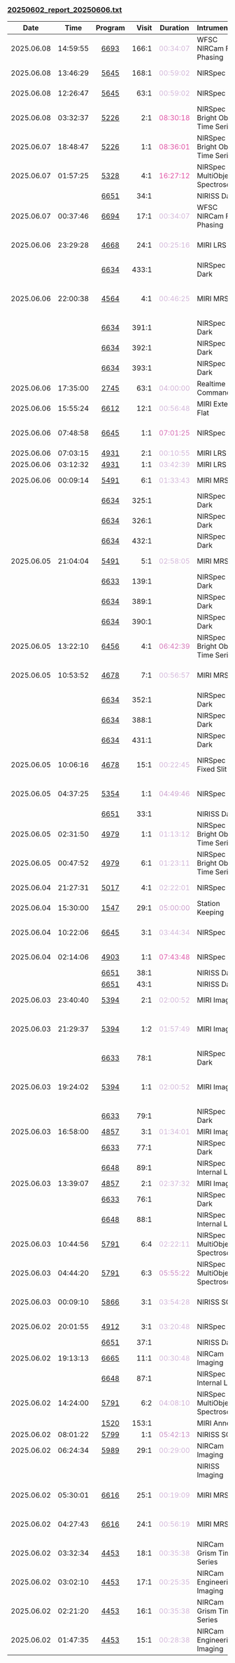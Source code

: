 

### <a href="https://www.stsci.edu/files/live/sites/www/files/home/jwst/science-execution/observing-schedules/_documents/20250602_report_20250606.txt" > 20250602_report_20250606.txt </a>

|  Date  |  Time   | Program | Visit | Duration | Intrument | Target | Keywords | 
| :----: | :-----: | :-----: | ----: | :------: | :-------- | :----- | :------- |
| 2025.06.08 | 14:59:55  | <a href="https://www.stsci.edu/jwst-program-info/program/?program=6693"> 6693 </a> | 166:1  |  <span style="color:#d4b9da;"> 00:34:07 </span>  | WFSC NIRCam Fine Phasing              | 2MASS-11393820-1806190                       |  Focus test                                       |
| 2025.06.08 | 13:46:29  | <a href="https://www.stsci.edu/jwst-program-info/program/?program=5645"> 5645 </a> | 168:1  |  <span style="color:#d4b9da;"> 00:59:02 </span>  | NIRSpec IFU              | P174-12                                      |  High-redshift galaxies,  Quasars                 |
| 2025.06.08 | 12:26:47  | <a href="https://www.stsci.edu/jwst-program-info/program/?program=5645"> 5645 </a> |  63:1  |  <span style="color:#d4b9da;"> 00:59:02 </span>  | NIRSpec IFU              | J1215-0148                                   |  High-redshift galaxies,  Quasars                 |
| 2025.06.08 | 03:32:37  | <a href="https://www.stsci.edu/jwst-program-info/program/?program=5226"> 5226 </a> |   2:1  |  <span style="color:#e155a6;"> 08:30:18 </span>  | NIRSpec Bright Object Time Series     | ROSS458C                                     |  Exoplanets,  T dwarfs                            |
| 2025.06.07 | 18:48:47  | <a href="https://www.stsci.edu/jwst-program-info/program/?program=5226"> 5226 </a> |   1:1  |  <span style="color:#e155a6;"> 08:36:01 </span>  | NIRSpec Bright Object Time Series     | ROSS458C                                     |  Exoplanets,  T dwarfs                            |
| 2025.06.07 | 01:57:25  | <a href="https://www.stsci.edu/jwst-program-info/program/?program=5328"> 5328 </a> |   4:1  |  <span style="color:#e155a6;"> 16:27:12 </span>  | NIRSpec MultiObject Spectroscopy      | science+ref-full-unique-05mar25              |                                                   |
|  |  | <a href="https://www.stsci.edu/jwst-program-info/program/?program=6651"> 6651 </a> |  34:1  |  |  NIRISS Dark                           | Internal Calibration  |   |
| 2025.06.07 | 00:37:46  | <a href="https://www.stsci.edu/jwst-program-info/program/?program=6694"> 6694 </a> |  17:1  |  <span style="color:#d4b9da;"> 00:34:07 </span>  | WFSC NIRCam Fine Phasing              | 2MASS-12155447-7736333                       |  Focus test                                       |
| 2025.06.06 | 23:29:28  | <a href="https://www.stsci.edu/jwst-program-info/program/?program=4668"> 4668 </a> |  24:1  |  <span style="color:#d4b9da;"> 00:25:16 </span>  | MIRI LRS slit      | J1256-0224                                   |  Brown dwarfs,  L subdwarfs,  Population II stars |
|  |  | <a href="https://www.stsci.edu/jwst-program-info/program/?program=6634"> 6634 </a> | 433:1  |  |  NIRSpec Dark                          | Internal Calibration  |   |
| 2025.06.06 | 22:00:38  | <a href="https://www.stsci.edu/jwst-program-info/program/?program=4564"> 4564 </a> |   4:1  |  <span style="color:#d4b9da;"> 00:46:25 </span>  | MIRI MRS IFU   | V-SZ-CHA                                     |  Pre-main sequence stars,  Protoplanetary disks,  T Tauri stars |
|  |  | <a href="https://www.stsci.edu/jwst-program-info/program/?program=6634"> 6634 </a> | 391:1  |  |  NIRSpec Dark                          | Internal Calibration  |   |
|  |  | <a href="https://www.stsci.edu/jwst-program-info/program/?program=6634"> 6634 </a> | 392:1  |  |  NIRSpec Dark                          | Internal Calibration  |   |
|  |  | <a href="https://www.stsci.edu/jwst-program-info/program/?program=6634"> 6634 </a> | 393:1  |  |  NIRSpec Dark                          | Internal Calibration  |   |
| 2025.06.06 | 17:35:00  | <a href="https://www.stsci.edu/jwst-program-info/program/?program=2745"> 2745 </a> |  63:1  |  <span style="color:#d3b4d7;"> 04:00:00 </span>  | Realtime Commanding                   |                                              |                                                   |
| 2025.06.06 | 15:55:24  | <a href="https://www.stsci.edu/jwst-program-info/program/?program=6612"> 6612 </a> |  12:1  |  <span style="color:#d4b9da;"> 00:56:48 </span>  | MIRI External Flat                    | NAME-LMC                                     |  External flat field                              |
| 2025.06.06 | 07:48:58  | <a href="https://www.stsci.edu/jwst-program-info/program/?program=6645"> 6645 </a> |   1:1  |  <span style="color:#d972b6;"> 07:01:25 </span>  | NIRSpec IFU              | P330-E                                       |  External flat field,  G stars,  Spectrophotometric |
| 2025.06.06 | 07:03:15  | <a href="https://www.stsci.edu/jwst-program-info/program/?program=4931"> 4931 </a> |   2:1  |  <span style="color:#d4b9da;"> 00:10:55 </span>  | MIRI LRS slit      | TOI-4481-BKG                                 |  Exoplanets                                       |
| 2025.06.06 | 03:12:32  | <a href="https://www.stsci.edu/jwst-program-info/program/?program=4931"> 4931 </a> |   1:1  |  <span style="color:#d4b9da;"> 03:42:39 </span>  | MIRI LRS slit      | TOI-4481                                     |  Exoplanets                                       |
| 2025.06.06 | 00:09:14  | <a href="https://www.stsci.edu/jwst-program-info/program/?program=5491"> 5491 </a> |   6:1  |  <span style="color:#d4b9da;"> 01:33:43 </span>  | MIRI MRS IFU   | BACKGROUND-PKS1413+135                       |  Telescope/sky background                         |
|  |  | <a href="https://www.stsci.edu/jwst-program-info/program/?program=6634"> 6634 </a> | 325:1  |  |  NIRSpec Dark                          | Internal Calibration  |   |
|  |  | <a href="https://www.stsci.edu/jwst-program-info/program/?program=6634"> 6634 </a> | 326:1  |  |  NIRSpec Dark                          | Internal Calibration  |   |
|  |  | <a href="https://www.stsci.edu/jwst-program-info/program/?program=6634"> 6634 </a> | 432:1  |  |  NIRSpec Dark                          | Internal Calibration  |   |
| 2025.06.05 | 21:04:04  | <a href="https://www.stsci.edu/jwst-program-info/program/?program=5491"> 5491 </a> |   5:1  |  <span style="color:#d4b9da;"> 02:58:05 </span>  | MIRI MRS IFU   | PKS1413+135                                  |  Active galactic nuclei,  Quasars                 |
|  |  | <a href="https://www.stsci.edu/jwst-program-info/program/?program=6633"> 6633 </a> | 139:1  |  |  NIRSpec Dark                          | Internal Calibration  |   |
|  |  | <a href="https://www.stsci.edu/jwst-program-info/program/?program=6634"> 6634 </a> | 389:1  |  |  NIRSpec Dark                          | Internal Calibration  |   |
|  |  | <a href="https://www.stsci.edu/jwst-program-info/program/?program=6634"> 6634 </a> | 390:1  |  |  NIRSpec Dark                          | Internal Calibration  |   |
| 2025.06.05 | 13:22:10  | <a href="https://www.stsci.edu/jwst-program-info/program/?program=6456"> 6456 </a> |   4:1  |  <span style="color:#d679ba;"> 06:42:39 </span>  | NIRSpec Bright Object Time Series     | TRAPPIST-1                                   |  Exoplanet Systems,  Exoplanets,  M stars         |
| 2025.06.05 | 10:53:52  | <a href="https://www.stsci.edu/jwst-program-info/program/?program=4678"> 4678 </a> |   7:1  |  <span style="color:#d4b9da;"> 00:56:57 </span>  | MIRI MRS IFU   | IRAS05360-7121                               |  Carbon stars,  Post-asymptotic giant branch      |
|  |  | <a href="https://www.stsci.edu/jwst-program-info/program/?program=6634"> 6634 </a> | 352:1  |  |  NIRSpec Dark                          | Internal Calibration  |   |
|  |  | <a href="https://www.stsci.edu/jwst-program-info/program/?program=6634"> 6634 </a> | 388:1  |  |  NIRSpec Dark                          | Internal Calibration  |   |
|  |  | <a href="https://www.stsci.edu/jwst-program-info/program/?program=6634"> 6634 </a> | 431:1  |  |  NIRSpec Dark                          | Internal Calibration  |   |
| 2025.06.05 | 10:06:16  | <a href="https://www.stsci.edu/jwst-program-info/program/?program=4678"> 4678 </a> |  15:1  |  <span style="color:#d4b9da;"> 00:22:45 </span>  | NIRSpec Fixed Slit       | 2MASSJ004441-7321                            |  Carbon stars,  Post-asymptotic giant branch      |
| 2025.06.05 | 04:37:25  | <a href="https://www.stsci.edu/jwst-program-info/program/?program=5354"> 5354 </a> |   1:1  |  <span style="color:#cea4cf;"> 04:49:46 </span>  | NIRSpec IFU              | NGC4696                                      |  Brightest cluster galaxies,  Intracluster medium |
|  |  | <a href="https://www.stsci.edu/jwst-program-info/program/?program=6651"> 6651 </a> |  33:1  |  |  NIRISS Dark                           | Internal Calibration  |   |
| 2025.06.05 | 02:31:50  | <a href="https://www.stsci.edu/jwst-program-info/program/?program=4979"> 4979 </a> |   1:1  |  <span style="color:#d4b9da;"> 01:13:12 </span>  | NIRSpec Bright Object Time Series     | Gaia14aae                                    |  Compact binary stars                             |
| 2025.06.05 | 00:47:52  | <a href="https://www.stsci.edu/jwst-program-info/program/?program=4979"> 4979 </a> |   6:1  |  <span style="color:#d4b9da;"> 01:23:11 </span>  | NIRSpec Bright Object Time Series     | ZTFJ1637+49                                  |  Compact binary stars                             |
| 2025.06.04 | 21:27:31  | <a href="https://www.stsci.edu/jwst-program-info/program/?program=5017"> 5017 </a> |   4:1  |  <span style="color:#d4b9da;"> 02:22:01 </span>  | NIRSpec IFU              | IC-5063                                      |  Active galactic nuclei                           |
| 2025.06.04 | 15:30:00  | <a href="https://www.stsci.edu/jwst-program-info/program/?program=1547"> 1547 </a> |  29:1  |  <span style="color:#cda0cd;"> 05:00:00 </span>  | Station Keeping                       |                                              |                                                   |
| 2025.06.04 | 10:22:06  | <a href="https://www.stsci.edu/jwst-program-info/program/?program=6645"> 6645 </a> |   3:1  |  <span style="color:#d4b9da;"> 03:44:34 </span>  | NIRSpec IFU              | P330-E                                       |  External flat field,  G stars,  Spectrophotometric |
| 2025.06.04 | 02:14:06  | <a href="https://www.stsci.edu/jwst-program-info/program/?program=4903"> 4903 </a> |   1:1  |  <span style="color:#e05eac;"> 07:43:48 </span>  | NIRSpec IFU              | MRGS1522, MRGS1522STAR                       |  High-redshift galaxies                           |
|  |  | <a href="https://www.stsci.edu/jwst-program-info/program/?program=6651"> 6651 </a> |  38:1  |  |  NIRISS Dark                           | Internal Calibration  |   |
|  |  | <a href="https://www.stsci.edu/jwst-program-info/program/?program=6651"> 6651 </a> |  43:1  |  |  NIRISS Dark                           | Internal Calibration  |   |
| 2025.06.03 | 23:40:40  | <a href="https://www.stsci.edu/jwst-program-info/program/?program=5394"> 5394 </a> |   2:1  |  <span style="color:#d4b9da;"> 02:00:52 </span>  | MIRI Imaging                          | Sky_background                               |  Telescope/sky background                         |
| 2025.06.03 | 21:29:37  | <a href="https://www.stsci.edu/jwst-program-info/program/?program=5394"> 5394 </a> |   1:2  |  <span style="color:#d4b9da;"> 01:57:49 </span>  | MIRI Imaging                          | Malin_1                                      |  Low Surface Brightness galaxies,  Spiral arms    |
|  |  | <a href="https://www.stsci.edu/jwst-program-info/program/?program=6633"> 6633 </a> |  78:1  |  |  NIRSpec Dark                          | Internal Calibration  |   |
| 2025.06.03 | 19:24:02  | <a href="https://www.stsci.edu/jwst-program-info/program/?program=5394"> 5394 </a> |   1:1  |  <span style="color:#d4b9da;"> 02:00:52 </span>  | MIRI Imaging                          | Malin_1                                      |  Low Surface Brightness galaxies,  Spiral arms    |
|  |  | <a href="https://www.stsci.edu/jwst-program-info/program/?program=6633"> 6633 </a> |  79:1  |  |  NIRSpec Dark                          | Internal Calibration  |   |
| 2025.06.03 | 16:58:00  | <a href="https://www.stsci.edu/jwst-program-info/program/?program=4857"> 4857 </a> |   3:1  |  <span style="color:#d4b9da;"> 01:34:01 </span>  | MIRI Imaging                          | LAWD-83                                      |  White dwarfs                                     |
|  |  | <a href="https://www.stsci.edu/jwst-program-info/program/?program=6633"> 6633 </a> |  77:1  |  |  NIRSpec Dark                          | Internal Calibration  |   |
|  |  | <a href="https://www.stsci.edu/jwst-program-info/program/?program=6648"> 6648 </a> |  89:1  |  |  NIRSpec Internal Lamp                 | Internal Calibration  |   |
| 2025.06.03 | 13:39:07  | <a href="https://www.stsci.edu/jwst-program-info/program/?program=4857"> 4857 </a> |   2:1  |  <span style="color:#d4b9da;"> 02:37:32 </span>  | MIRI Imaging                          | LP-852-7                                     |  White dwarfs                                     |
|  |  | <a href="https://www.stsci.edu/jwst-program-info/program/?program=6633"> 6633 </a> |  76:1  |  |  NIRSpec Dark                          | Internal Calibration  |   |
|  |  | <a href="https://www.stsci.edu/jwst-program-info/program/?program=6648"> 6648 </a> |  88:1  |  |  NIRSpec Internal Lamp                 | Internal Calibration  |   |
| 2025.06.03 | 10:44:56  | <a href="https://www.stsci.edu/jwst-program-info/program/?program=5791"> 5791 </a> |   6:4  |  <span style="color:#d4b9da;"> 02:22:11 </span>  | NIRSpec MultiObject Spectroscopy      | Tr14_RefVetted                               |                                                   |
| 2025.06.03 | 04:44:20  | <a href="https://www.stsci.edu/jwst-program-info/program/?program=5791"> 5791 </a> |   6:3  |  <span style="color:#cd8cc3;"> 05:55:22 </span>  | NIRSpec MultiObject Spectroscopy      | Tr14_RefVetted                               |                                                   |
| 2025.06.03 | 00:09:10  | <a href="https://www.stsci.edu/jwst-program-info/program/?program=5866"> 5866 </a> |   3:1  |  <span style="color:#d3b6d9;"> 03:54:28 </span>  | NIRISS SOSS  | WOLF-437                                     |  Exoplanet Systems,  Exoplanets,  M dwarfs        |
| 2025.06.02 | 20:01:55  | <a href="https://www.stsci.edu/jwst-program-info/program/?program=4912"> 4912 </a> |   3:1  |  <span style="color:#d4b9da;"> 03:20:48 </span>  | NIRSpec IFU              | J1319+0950                                   |  Active galactic nuclei,  Quasars                 |
|  |  | <a href="https://www.stsci.edu/jwst-program-info/program/?program=6651"> 6651 </a> |  37:1  |  |  NIRISS Dark                           | Internal Calibration  |   |
| 2025.06.02 | 19:13:13  | <a href="https://www.stsci.edu/jwst-program-info/program/?program=6665"> 6665 </a> |  11:1  |  <span style="color:#d4b9da;"> 00:30:48 </span>  | NIRCam Imaging                        | J133254.51+005250.6                          |  Blank field                                      |
|  |  | <a href="https://www.stsci.edu/jwst-program-info/program/?program=6648"> 6648 </a> |  87:1  |  |  NIRSpec Internal Lamp                 | Internal Calibration  |   |
| 2025.06.02 | 14:24:00  | <a href="https://www.stsci.edu/jwst-program-info/program/?program=5791"> 5791 </a> |   6:2  |  <span style="color:#d2b2d6;"> 04:08:10 </span>  | NIRSpec MultiObject Spectroscopy      | Tr14_RefVetted                               |                                                   |
|  |  | <a href="https://www.stsci.edu/jwst-program-info/program/?program=1520"> 1520 </a> | 153:1  |  |  MIRI Anneal                           | Internal Calibration  |   |
| 2025.06.02 | 08:01:22  | <a href="https://www.stsci.edu/jwst-program-info/program/?program=5799"> 5799 </a> |   1:1  |  <span style="color:#ca92c6;"> 05:42:13 </span>  | NIRISS SOSS  | TOI-3884                                     |  M dwarfs                                         |
| 2025.06.02 | 06:24:34  | <a href="https://www.stsci.edu/jwst-program-info/program/?program=5989"> 5989 </a> |  29:1  |  <span style="color:#d4b9da;"> 00:29:00 </span>  | NIRCam Imaging                        | NGC-4927                                     |  Elliptical galaxies                              |
|  |  |  |   |  |  NIRISS Imaging                        | Coordinated Parallel  |   |
| 2025.06.02 | 05:30:01  | <a href="https://www.stsci.edu/jwst-program-info/program/?program=6616"> 6616 </a> |  25:1  |  <span style="color:#d4b9da;"> 00:19:09 </span>  | MIRI MRS IFU   | Clean_North_CVZ_IMA_back                     |  Stray light test,  Telescope/sky background      |
| 2025.06.02 | 04:27:43  | <a href="https://www.stsci.edu/jwst-program-info/program/?program=6616"> 6616 </a> |  24:1  |  <span style="color:#d4b9da;"> 00:56:19 </span>  | MIRI MRS IFU   | Clean_North_CVZ_MRS                          |  Stray light test,  Telescope/sky background      |
| 2025.06.02 | 03:32:34  | <a href="https://www.stsci.edu/jwst-program-info/program/?program=4453"> 4453 </a> |  18:1  |  <span style="color:#d4b9da;"> 00:35:38 </span>  | NIRCam Grism Time Series              | 2MASS-J17430448+6655015                      |  A stars                                          |
| 2025.06.02 | 03:02:10  | <a href="https://www.stsci.edu/jwst-program-info/program/?program=4453"> 4453 </a> |  17:1  |  <span style="color:#d4b9da;"> 00:25:35 </span>  | NIRCam Engineering Imaging            | 2MASS-J17430448+6655015                      |  A stars                                          |
| 2025.06.02 | 02:21:20  | <a href="https://www.stsci.edu/jwst-program-info/program/?program=4453"> 4453 </a> |  16:1  |  <span style="color:#d4b9da;"> 00:35:38 </span>  | NIRCam Grism Time Series              | 2MASS-J17430448+6655015                      |  A stars                                          |
| 2025.06.02 | 01:47:35  | <a href="https://www.stsci.edu/jwst-program-info/program/?program=4453"> 4453 </a> |  15:1  |  <span style="color:#d4b9da;"> 00:28:38 </span>  | NIRCam Engineering Imaging            | 2MASS-J17430448+6655015                      |  A stars                                          |
